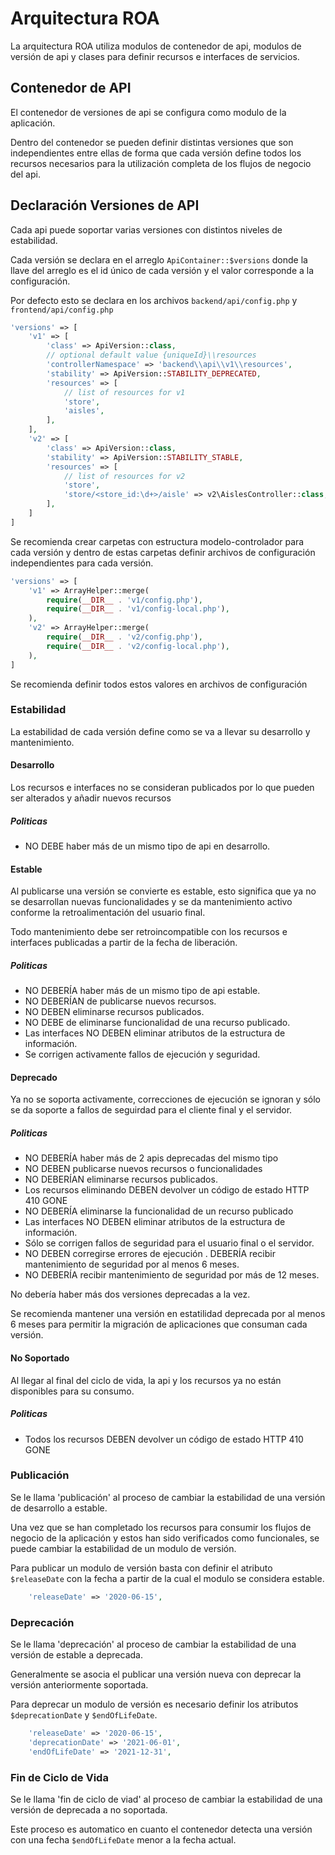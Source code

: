 Arquitectura ROA
================

La arquitectura ROA utiliza modulos de contenedor de api,  modulos de versión
de api y clases para definir recursos e interfaces de servicios.

Contenedor de API
-----------------

El contenedor de versiones de api se configura como modulo de la aplicación.

Dentro del contenedor se pueden definir distintas versiones que son
independientes entre ellas de forma que cada versión define todos los recursos
necesarios para la utilización completa de los flujos de negocio del api.


Declaración Versiones de API
----------------------------

Cada api puede soportar varias versiones con distintos niveles de estabilidad.

Cada versión se declara en el arreglo `ApiContainer::$versions` donde la llave
del arreglo es el id único de cada versión y el valor corresponde a la
configuración.

Por defecto esto se declara en los archivos `backend/api/config.php` y
`frontend/api/config.php`

```php
'versions' => [
    'v1' => [
        'class' => ApiVersion::class,
        // optional default value {uniqueId}\\resources
        'controllerNamespace' => 'backend\\api\\v1\\resources',
        'stability' => ApiVersion::STABILITY_DEPRECATED,
        'resources' => [
            // list of resources for v1
            'store',
            'aisles',
        ],
    ],
    'v2' => [
        'class' => ApiVersion::class,
        'stability' => ApiVersion::STABILITY_STABLE,
        'resources' => [
            // list of resources for v2
            'store',
            'store/<store_id:\d+>/aisle' => v2\AislesController::class,
        ],
    ]
]
```

Se recomienda crear carpetas con estructura modelo-controlador para cada versión
y dentro de estas carpetas definir archivos de configuración independientes para
cada versión.

```php
'versions' => [
    'v1' => ArrayHelper::merge(
        require(__DIR__ . 'v1/config.php'),
        require(__DIR__ . 'v1/config-local.php'),
    ),
    'v2' => ArrayHelper::merge(
        require(__DIR__ . 'v2/config.php'),
        require(__DIR__ . 'v2/config-local.php'),
    ),
]
```

Se recomienda definir todos estos valores en archivos de configuración

### Estabilidad

La estabilidad de cada versión define como se  va a llevar su desarrollo y
mantenimiento.

#### Desarrollo

Los recursos e interfaces no se consideran publicados por lo que pueden ser
alterados y añadir nuevos recursos 

##### Politicas

- NO DEBE haber más de un mismo tipo de api en desarrollo.

#### Estable

Al publicarse una versión se convierte es estable, esto significa que ya no se
desarrollan nuevas funcionalidades y se da mantenimiento activo conforme la
retroalimentación del usuario final.

Todo mantenimiento debe ser retroincompatible con los recursos e interfaces
publicadas a partir de la fecha de liberación.

##### Politicas

- NO DEBERÍA haber más de un mismo tipo de api estable.
- NO DEBERÍAN de publicarse nuevos recursos.
- NO DEBEN eliminarse recursos publicados.
- NO DEBE de eliminarse funcionalidad de una recurso publicado.
- Las interfaces NO DEBEN eliminar atributos de la estructura de información.
- Se corrigen activamente fallos de ejecución y seguridad.


#### Deprecado

Ya no se soporta activamente, correcciones de ejecución se ignoran y sólo se da
soporte a fallos de seguirdad para el cliente final y el servidor.

##### Politicas

- NO DEBERÍA haber más de 2 apis deprecadas del mismo tipo
- NO DEBEN publicarse nuevos recursos o funcionalidades
- NO DEBERÍAN eliminarse recursos publicados.
- Los recursos eliminando DEBEN devolver un código de estado HTTP 410 GONE
- NO DEBERÍA eliminarse la funcionalidad de un recurso publicado
- Las interfaces NO DEBEN eliminar atributos de la estructura de información.
- Sólo se corrigen fallos de seguridad para el usuario final o el servidor.
- NO DEBEN corregirse errores de ejecución
. DEBERÍA recibir mantenimiento de seguridad por al menos 6 meses.
- NO DEBERÍA recibir mantenimiento de seguridad por más de 12 meses.

No debería haber más dos versiones deprecadas a la vez.

Se recomienda mantener una versión en estatilidad deprecada por al menos 6
meses para permitir la migración de aplicaciones que consuman cada versión.

#### No Soportado

Al llegar al final del ciclo de vida, la api y los recursos ya no están
disponibles para su consumo.

##### Politicas

- Todos los recursos DEBEN devolver un código de estado HTTP 410 GONE

### Publicación

Se le llama 'publicación' al proceso de cambiar la estabilidad de una versión
de desarrollo a estable.

Una vez que se han completado los recursos para consumir los flujos de negocio
de la aplicación y estos han sido verificados como funcionales, se puede cambiar
la estabilidad de un modulo de versión.

Para publicar un modulo de versión basta con definir el atributo `$releaseDate`
con la fecha a partir de la cual el modulo se considera estable.

```php
    'releaseDate' => '2020-06-15',
```

### Deprecación

Se le llama 'deprecación' al proceso de cambiar la estabilidad de una versión de
estable a deprecada.

Generalmente se asocia el publicar una versión nueva con deprecar la versión
anteriormente soportada.

Para deprecar un modulo de versión es necesario definir los atributos
`$deprecationDate` y `$endOfLifeDate`.

```php
    'releaseDate' => '2020-06-15',
    'deprecationDate' => '2021-06-01',
    'endOfLifeDate' => '2021-12-31',
```

### Fin de Ciclo de Vida

Se le llama 'fin de ciclo de viad' al proceso de cambiar la estabilidad de una
versión de deprecada a no soportada.

Este proceso es automatico en cuanto el contenedor detecta una versión con una
fecha `$endOfLifeDate` menor a la fecha actual.
